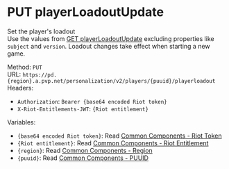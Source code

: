 # PUT playerLoadoutUpdate

Set the player's loadout  
Use the values from [GET playerLoadoutUpdate](GET%20playerLoadoutUpdate.md) excluding properties like `subject` and `version`. Loadout changes take effect when starting a new game.  


Method: `PUT`  
URL: `https://pd.{region}.a.pvp.net/personalization/v2/players/{puuid}/playerloadout`  
Headers:
 - `Authorization`: `Bearer {base64 encoded Riot token}`
 - `X-Riot-Entitlements-JWT`: `{Riot entitlement}`

Variables:
 - `{base64 encoded Riot token}`: Read [Common Components - Riot Token](../common-components.md#riot-token)
 - `{Riot entitlement}`: Read [Common Components - Riot Entitlement](../common-components.md#riot-entitlement)
 - `{region}`: Read [Common Components - Region](../common-components.md#region)
 - `{puuid}`: Read [Common Components - PUUID](../common-components.md#puuid)

